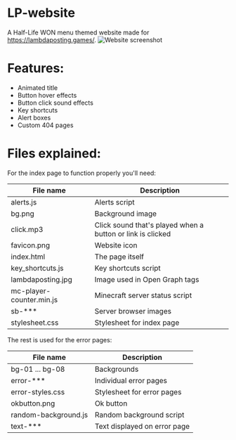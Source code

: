 # LP-website
A Half-Life WON menu themed website made for https://lambdaposting.games/.
![Website screenshot](https://i.imgur.com/GLRmP8l.png)

# Features:
* Animated title
* Button hover effects
* Button click sound effects
* Key shortcuts
* Alert boxes
* Custom 404 pages

# Files explained:
For the index page to function properly you'll need:

| File name | Description |
| --------  | ----------- |
| alerts.js | Alerts script |
| bg.png | Background image |
| click.mp3 | Click sound that's played when a button or link is clicked |
| favicon.png | Website icon |
| index.html | The page itself |
| key_shortcuts.js | Key shortcuts script |
| lambdaposting.jpg | Image used in Open Graph tags |
| mc-player-counter.min.js | Minecraft server status script |
| sb-*** | Server browser images |
| stylesheet.css | Stylesheet for index page |

The rest is used for the error pages:

| File name | Description |
| --------  | ----------- |
| bg-01 ... bg-08 | Backgrounds |
| error-*** | Individual error pages |
| error-styles.css | Stylesheet for error pages |
| okbutton.png | Ok button |
| random-background.js | Random background script |
| text-*** | Text displayed on error page |
